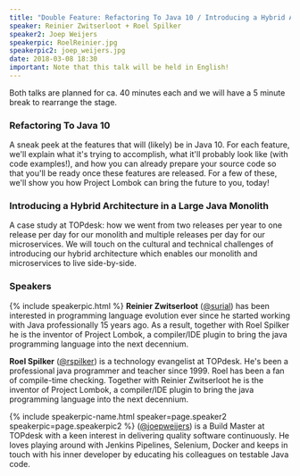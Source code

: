 ```yaml
---
title: "Double Feature: Refactoring To Java 10 / Introducing a Hybrid Architecture in a Large Java Monolith"
speaker: Reinier Zwitserloot + Roel Spilker
speaker2: Joep Weijers
speakerpic: RoelReinier.jpg
speakerpic2: joep_weijers.jpg
date: 2018-03-08 18:30
important: Note that this talk will be held in English!
---
```


Both talks are planned for ca. 40 minutes each and we will have a 5 minute break to rearrange the stage.

### Refactoring To Java 10

A sneak peek at the features that will (likely) be in Java 10. For each feature, we'll explain what it's trying to accomplish, what it'll probably look like (with code examples!), and how you can already prepare your source code so that you'll be ready once these features are released. For a few of these, we'll show you how Project Lombok can bring the future to you, today!

### Introducing a Hybrid Architecture in a Large Java Monolith

A case study at TOPdesk: how we went from two releases per year to one release per day for our monolith and multiple releases per day for our microservices. We will touch on the cultural and technical challenges of introducing our hybrid architecture which enables our monolith and microservices to live side-by-side.

### Speakers

{% include speakerpic.html %}
__Reinier Zwitserloot__ ([@surial](https://twitter.com/surial)) has been interested in programming language evolution ever since he started working with Java professionally 15 years ago. As a result, together with Roel Spilker he is the inventor of Project Lombok, a compiler/IDE plugin to bring the java programming language into the next decennium.

<div style="clear: both"></div>

__Roel Spilker__ ([@rspilker](https://twitter.com/rspilker)) is a technology evangelist at TOPdesk. He's been a professional java programmer and teacher since 1999. Roel has been a fan of compile-time checking. Together with Reinier Zwitserloot he is the inventor of Project Lombok, a compiler/IDE plugin to bring the java programming language into the next decennium. 

<div style="clear: both"></div>

{% include speakerpic-name.html speaker=page.speaker2 speakerpic=page.speakerpic2 %} ([@joepweijers](https://twitter.com/joepweijers)) is a Build Master at TOPdesk with a keen interest in delivering quality software continuously. He loves playing around with Jenkins Pipelines, Selenium, Docker and keeps in touch with his inner developer by educating his colleagues on testable Java code.
